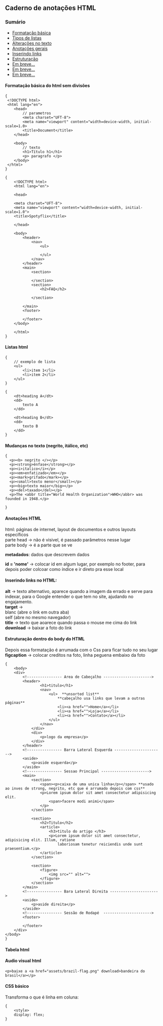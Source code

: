 ## Caderno de anotações HTML

### Sumário

- [Formatação básica](#formatação-básica-do-html-sem-divisões)
- [Tipos de listas](#listas-html)
- [Alterações no texto](#mudanças-no-texto-negrito-itálico-etc)
- [Anotações gerais](#anotações-html)
- [Inserindo links](#inserindo-links-no-html)
- [Estruturação](#estruturação-dentro-do-body-do-html)
- [Em breve...](#tabela-html)
- [Em breve...](#audio-visual-html)
- [Em breve...](#css-básico)

#### Formatação básica do html sem divisões 
```
{
 <!DOCTYPE html> 
 <html lang="en">
    <head>
        // parametros 
        <meta charset="UFT-8">
        <meta name="viewport" content="width=device-width, initial-scale=1.0>
        <title>Document</title>
    </head>

    <body>  
        // texto     
        <h1>Título h1</h1> 
        <p> paragrafo </p>
    </body>  
 </html>  
}
```
```
{
    <!DOCTYPE html>
    <html lang="en">

    <head>
         
    <meta charset="UFT-8">
    <meta name="viewport" content="width=device-width, initial-scale=1.0">
    <title>Spotyflix</title>
    
    </head>

    <body>
        <header>
            <nav>
                <ul>
                
                </ul>
            </nav>
        </header>
        <main>
            <section>

            </section>
            <section>
                <h2>FAQ</h2>

            </section>

        </main>
        <footer>

        </footer>
    </body>

    </html>
}
```


#### Listas html
```
{
    // exemplo de lista
    <ul>
        <li>item 1</li>
        <li>item 2</li>
    </ul>
}
```
```
{
    <dt>heading A</dt>
    <dd>
        texto A
    </dd>

    <dt>heading B</dt>
    <dd>
        texto B
    </dd>
}
```
#### Mudanças no texto (negrito, itálico, etc) 
```
{
  <p><b> negrito </></p>   
  <p><strong>ênfase</strong></p>
  <p><i>italico</i></p>  
  <p><em>enfatizado</em></p>  
  <p><mark>grifado</mark></p>  
  <p><small>texto menor</small></p>
  <p><big>texto maior</big></p>
  <p><del>taxado</del></p>
  <p>The <abbr title="World Health Organization">WHO</abbr> was founded in 1948.</p> 
  
}
```
#### Anotações HTML

html: páginas de internet, layout de documentos e outros layouts específicos  
parte head -> não é visivel, é passado parâmetros nesse lugar  
parte body -> é a parte que se ve

**metadados**: dados que descrevem dados

**id = 'nome'** -> colocar id em algum lugar, por exemplo no footer, para depois poder colcoar como índice e ir direto pra esse local     

#### Inserindo links no HTML:

**alt** -> texto alternativo, aparece quando a imagem da errado e serve para indexar, para o Google entender o que tem no site, ajudando no engajamento.  
**target** ->    
blanc (abre o link em outra aba)   
self (abre no mesmo navegador)  
**title** -> texto que aoarece quando passa o mouse me cima do link    
**download** -> baixar a foto do link



#### Estruturação dentro do body do HTML

Depois essa formatação é arrumada com o Css para ficar tudo no seu lugar  
**figcaption** -> colocar creditos na foto, linha peguena embaixo da foto  
```
{
    <body>
    <div>
        <!---------------- Area de Cabeçalho ---------------------->
        <header>
                <h1>titulo</h1>
                <nav>
                    <ul>  **unsorted list**
                        **cabeçalho usa links que levam a outras páginas**
                        <li><a href="">Home</a></li>
                        <li><a href="">Loja</a></li>
                        <li><a href="">Contato</a></li>
                    </ul>
                </nav>
            </div>
            <div>
                <p>logo da empresa</p>
            </div>
        </header>
        <!---------------- Barra Lateral Esquerda ---------------------->
        <aside>
            <p>aside esquerda</p>
        </aside>
        <!---------------- Sessao Principal ---------------------->
        <main>
            <section>
                <span><p>caixa de uma unica linha</p></span> **usado ao inves de strong, negrito, etc que é arrumado depois com css**  
                <p>Lorem ipsum dolor sit amet consectetur adipisicing elit. 
                    <span>facere modi animi</span>
                </p>
            </section>

            <section>
                <h2>Titulo</h2>
                <article>
                    <h3>titulo do artigo </h3>
                    <p>Lorem ipsum dolor sit amet consectetur, adipisicing elit. Illum, ratione 
                        laboriosam tenetur reiciendis unde sunt praesentium.</p>
                </article>
            </section>

            <section>
                <figure>
                    <img src="" alt="">
                </figure>
            </section>
        </main>
        <!---------------- Bara Lateral Direita ---------------------->
        <aside>
            <p>aside direita</p>
        </aside>
        <!---------------- Sessão de Rodapé  ---------------------->
        <footer>

        </footer>
    </div>
</body>
}
```     

#### Tabela html 




#### Audio visual html

<!-- Link de Download-->
    <p>baixe a <a href="assets/brazil-flag.png" download>bandeira do brasil</a></p>


#### CSS básico

Transforma o que é linha em coluna:
```
{
    <style>
    display: flex;
}
```
